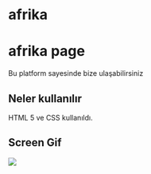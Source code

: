 # afrika
<h1>afrika page</h1>

Bu platform sayesinde bize ulaşabilirsiniz

<h2>Neler kullanılır</h2>

HTML 5 ve CSS kullanıldı.

<h2> Screen Gif</h2>

![](Screen.gif)